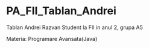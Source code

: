 # PA_FII_Tablan_Andrei

Tablan Andrei Razvan
Student la FII in anul 2, grupa A5

Materia: Programare Avansata(Java)
